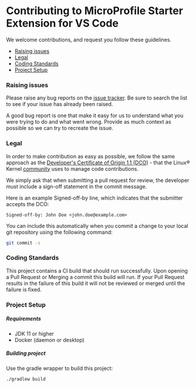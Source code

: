 # Contributing to MicroProfile Starter Extension for VS Code

We welcome contributions, and request you follow these guidelines.

 - [Raising issues](#raising-issues)
 - [Legal](#legal)
 - [Coding Standards](#coding-standards)
 - [Project Setup](#project-setup)

### Raising issues

Please raise any bug reports on the [issue tracker](https://github.com/MicroShed/microshed-testing/issues). Be sure to search the list to see if your issue has already been raised.

A good bug report is one that make it easy for us to understand what you were trying to do and what went wrong. Provide as much context as possible so we can try to recreate the issue.

### Legal

In order to make contribution as easy as possible, we follow the same approach as the [Developer's Certificate of Origin 1.1 (DCO)](https://developercertificate.org/) - that the Linux® Kernel [community](https://elinux.org/Developer_Certificate_Of_Origin) uses to manage code contributions.

We simply ask that when submitting a pull request for review, the developer
must include a sign-off statement in the commit message.

Here is an example Signed-off-by line, which indicates that the
submitter accepts the DCO:

```text
Signed-off-by: John Doe <john.doe@example.com>
```

You can include this automatically when you commit a change to your
local git repository using the following command:

```bash
git commit -s
```

### Coding Standards

This project contains a CI build that should run successfully.
Upon opening a Pull Request or Merging a commit this build will run.
If your Pull Request results in the failure of this build it will not be reviewed or merged until the failure is fixed.

### Project Setup

##### Requirements

- JDK 11 or higher
- Docker (daemon or desktop)
<!-- TODO support podman/colima for builds -->

##### Building project

Use the gradle wrapper to build this project:

```sh
./gradlew build
```
